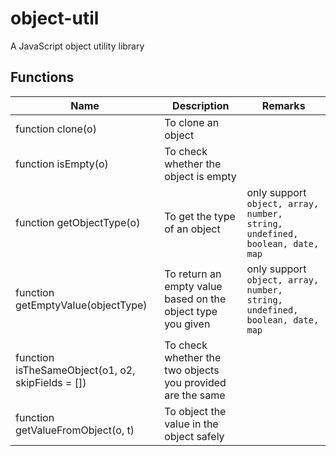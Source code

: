 # object-util
A JavaScript object utility library

## Functions
| Name | Description  | Remarks |
| ---- | ------------| ------- |
| function clone(o) | To clone an object | |
| function isEmpty(o) | To check whether the object is empty | |
| function getObjectType(o) | To get the type of an object | only support `object, array, number, string, undefined, boolean, date, map` |
| function getEmptyValue(objectType) | To return an empty value based on the object type you given | only support `object, array, number, string, undefined, boolean, date, map` |
| function isTheSameObject(o1, o2, skipFields = []) | To check whether the two objects you provided are the same | |
| function getValueFromObject(o, t) | To object the value in the object safely | ||